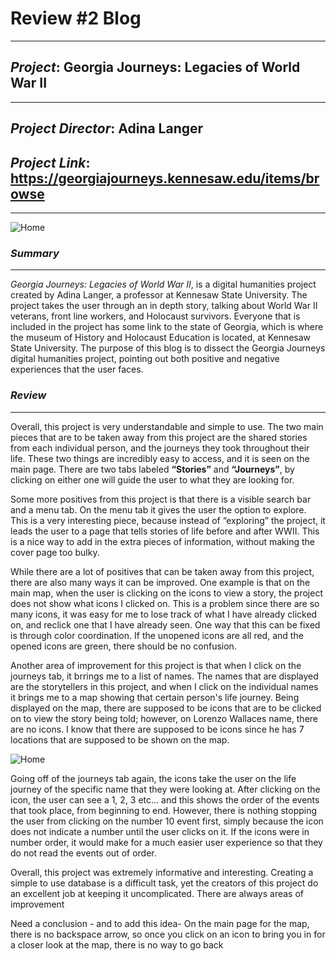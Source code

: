 # Review #2 Blog 

---

## _Project_: Georgia Journeys: Legacies of World War II

---

## _Project Director_: Adina Langer

## _Project Link_: https://georgiajourneys.kennesaw.edu/items/browse

---



![Home](https://colinmcmunn.github.io/colins-blog-/images/map3.png)


### _Summary_
---

_Georgia Journeys: Legacies of World War II_, is a digital humanities project created by Adina Langer, a professor at Kennesaw State University. The project takes the user through an in depth story, talking about World War II veterans, front line workers, and Holocaust survivors. Everyone that is included in the project has some link to the state of Georgia, which is where the museum of History and Holocaust Education is located, at Kennesaw State University. The purpose of this blog is to dissect the Georgia Journeys digital humanities project, pointing out both positive and negative experiences that the user faces. 


### _Review_ 
---

Overall, this project is very understandable and simple to use. The two main pieces that are to be taken away from this project are the shared stories from each individual person, and the journeys they took throughout their life. These two things are incredibly easy to access, and it is seen on the main page. There are two tabs labeled **“Stories”** and **“Journeys”**, by clicking on either one will guide the user to what they are looking for. 

Some more positives from this project is that there is a visible search bar and a menu tab. On the menu tab it gives the user the option to explore. This is a very interesting piece, because instead of “exploring” the project, it leads the user to a page that tells stories of life before and after WWII. This is a nice way to add in the extra pieces of information, without making the cover page too bulky. 

While there are a lot of positives that can be taken away from this project, there are also many ways it can be improved. One example is that on the main map, when the user is clicking on the icons to view a story, the project does not show what icons I clicked on. This is a problem since there are so many icons, it was easy for me to lose track of what I have already clicked on, and reclick one that I have already seen. One way that this can be fixed is through color coordination. If the unopened icons are all red, and the opened icons are green, there should be no confusion.  

Another area of improvement for this project is that when I click on the journeys tab, it brrings me to a list of names. The names that are displayed are the storytellers in this project, and when I click on the individual names it brings me to a map showing that certain person's life journey. Being displayed on the map, there are supposed to be icons that are to be clicked on to view the story being told; however, on Lorenzo Wallaces name, there are no icons. I know that there are supposed to be icons since he has 7 locations that are supposed to be shown on the map. 


![Home](https://colinmcmunn.github.io/colins-blog-/images/map4.png)

Going off of the journeys tab again, the icons take the user on the life journey of the specific name that they were looking at. After clicking on the icon, the user can see a 1, 2, 3 etc… and this shows the order of the events that took place, from beginning to end. However, there is nothing stopping the user from clicking on the number 10 event first, simply because the icon does not indicate a number until the user clicks on it. If the icons were in number order, it would make for a much easier user experience so that they do not read the events out of order. 

Overall, this project was extremely informative and interesting. Creating a simple to use database is a difficult task, yet the creators of this project do an excellent job at keeping it uncomplicated. There are always areas of improvement 

Need a conclusion - and to add this idea- On the main page for the map, there is no backspace arrow, so once you click on an icon to bring you in for a closer look at the map, there is no way to go back 
